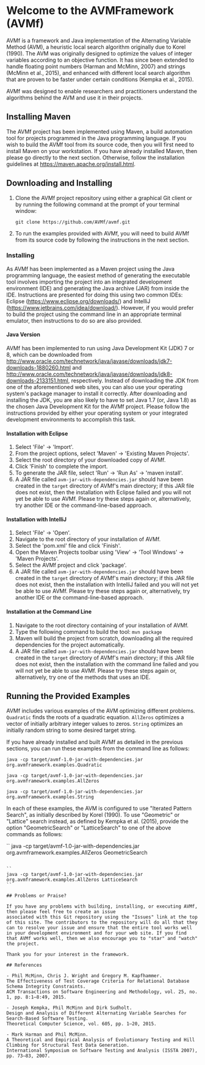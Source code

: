 # Welcome to the AVMFramework (AVMf)

AVMf is a framework and Java implementation of the Alternating Variable Method (AVM), a heuristic local search algorithm originally due to Korel (1990). The AVM was originally designed to optimize the values of integer variables according to an objective function. It has since been extended to handle floating point numbers (Harman and McMinn, 2007) and strings (McMinn et al., 2015), and enhanced with different local search algorithm that are proven to be faster under certain conditions (Kempka et al., 2015).

AVMf was designed to enable researchers and practitioners understand the algorithms behind the AVM and use it in their projects.

## Installing Maven

The AVMf project has been implemented using Maven, a build automation tool for projects programmed in the Java
programming language. If you wish to build the AVMf tool from its source code, then you will first need to install
Maven on your workstation. If you have already installed Maven, then please go directly to the next section. Otherwise,
follow the installation guidelines at https://maven.apache.org/install.html.

## Downloading and Installing

1. Clone the AVMf project repository using either a graphical Git client or by running the following command at the
	 prompt of your terminal window:

	 `git clone https://github.com/AVMf/avmf.git`

2. To run the examples provided with AVMf, you will need to build AVMf from its source code by following the instructions in the next section.

### Installing

As AVMf has been implemented as a Maven project using the Java programming language, the easiest method of
generating the executable tool involves importing the project into an integrated development environment (IDE) and
generating the Java archive (JAR) from inside the IDE. Instructions are presented for doing this using two common IDEs:
Eclipse (https://www.eclipse.org/downloads/) and IntelliJ (https://www.jetbrains.com/idea/download/). However, if you
would prefer to build the project using the command line in an appropriate terminal emulator, then instructions to do so
are also provided.

#### Java Version

AVMf has been implemented to run using Java Development Kit (JDK) 7 or 8, which can be downloaded from
http://www.oracle.com/technetwork/java/javase/downloads/jdk7-downloads-1880260.html and
http://www.oracle.com/technetwork/java/javase/downloads/jdk8-downloads-2133151.html, respectively. Instead of
downloading the JDK from one of the aforementioned web sites, you can also use your operating system's package manager
to install it correctly. After downloading and installing the JDK, you are also likely to have to set Java 1.7 (or, Java
1.8) as the chosen Java Development Kit for the AVMf project. Please follow the instructions provided by either
your operating system or your integrated development environments to accomplish this task.

#### Installation with Eclipse

1. Select 'File' &rarr; 'Import'.
2. From the project options, select 'Maven' &rarr; 'Existing Maven Projects'.
3. Select the root directory of your downloaded copy of AVMf.
4. Click 'Finish' to complete the import.
5. To generate the JAR file, select 'Run' &rarr; 'Run As' &rarr; 'maven install'.
6. A JAR file called `avm-jar-with-dependencies.jar` should have been created in the `target` directory of AVMf's main directory; if this JAR file does not exist, then the installation with Eclipse failed and you will not yet be able to use AVMf. Please try these steps again or, alternatively, try another IDE or the command-line-based approach.

#### Installation with IntelliJ

1. Select 'File' &rarr; 'Open'.
2. Navigate to the root directory of your installation of AVMf.
3. Select the 'pom.xml' file and click 'Finish'.
4. Open the Maven Projects toolbar using 'View' &rarr; 'Tool Windows' &rarr; 'Maven Projects'.
5. Select the AVMf project and click 'package'.
6. A JAR file called `avm-jar-with-dependencies.jar` should have been created in the `target` directory of AVMf's main directory; if this JAR file does not exist, then the installation with IntelliJ failed and you will not yet be able to use AVMf. Please try these steps again or, alternatively, try another IDE or the command-line-based approach.

#### Installation at the Command Line

1. Navigate to the root directory containing of your installation of AVMf.
2. Type the following command to build the tool: `mvn package`
3. Maven will build the project from scratch, downloading all the required dependencies for the project automatically.
6. A JAR file called `avm-jar-with-dependencies.jar` should have been created in the `target` directory of AVMf's main directory; if this JAR file does not exist, then the installation with the command line failed and you will not yet be able to use AVMf. Please try these steps again or, alternatively, try one of the methods that uses an IDE.

## Running the Provided Examples

AVMf includes various examples of the AVM optimizing different problems. `Quadratic` finds the roots of a quadratic equation. `AllZeros` optimizes a vector of initially arbitrary integer values to zeros. `String` optimizes an initially random string to some desired target string.

If you have already installed and built AVMf as detailed in the previous sections, you can run these examples from the command line as follows:

``
java -cp target/avmf-1.0-jar-with-dependencies.jar org.avmframework.examples.Quadratic
``

``
java -cp target/avmf-1.0-jar-with-dependencies.jar org.avmframework.examples.AllZeros
``

``
java -cp target/avmf-1.0-jar-with-dependencies.jar org.avmframework.examples.String
``

In each of these examples, the AVM is configured to use "Iterated Pattern Search", as initially described by Korel (1990). To use "Geometric" or "Lattice" search instead, as defined by Kempka et al. (2015), provide the option "GeometricSearch" or "LatticeSearch" to one of the above commands as follows:

``
java -cp target/avmf-1.0-jar-with-dependencies.jar org.avmframework.examples.AllZeros GeometricSearch
```

``
java -cp target/avmf-1.0-jar-with-dependencies.jar org.avmframework.examples.AllZeros LatticeSearch
``

## Problems or Praise?

If you have any problems with building, installing, or executing AVMf, then please feel free to create an issue
associated with this Git repository using the "Issues" link at the top of this site. The contributors to the repository will do all that they can to resolve your issue and ensure that the entire tool works well in your development environment and for your web site. If you find that AVMf works well, then we also encourage you to "star" and "watch" the project.

Thank you for your interest in the framework.

## References

- Phil McMinn, Chris J. Wright and Gregory M. Kapfhammer.
The Effectiveness of Test Coverage Criteria for Relational Database Schema Integrity Constraints.
ACM Transactions on Software Engineering and Methodology, vol. 25, no. 1, pp. 8:1–8:49, 2015.

- Joseph Kempka, Phil McMinn and Dirk Sudholt.
Design and Analysis of Different Alternating Variable Searches for Search-Based Software Testing.
Theoretical Computer Science, vol. 605, pp. 1–20, 2015.

- Mark Harman and Phil McMinn.
A Theoretical and Empirical Analysis of Evolutionary Testing and Hill Climbing for Structural Test Data Generation.
International Symposium on Software Testing and Analysis (ISSTA 2007), pp. 73–83, 2007.